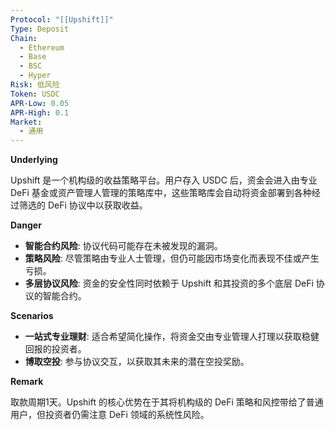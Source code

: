 ```yaml
---
Protocol: "[[Upshift]]"
Type: Deposit
Chain:
  - Ethereum
  - Base
  - BSC
  - Hyper
Risk: 低风险
Token: USDC
APR-Low: 0.05
APR-High: 0.1
Market:
  - 通用
---
```

**Underlying**

Upshift 是一个机构级的收益策略平台。用户存入 USDC 后，资金会进入由专业 DeFi 基金或资产管理人管理的策略库中，这些策略库会自动将资金部署到各种经过筛选的 DeFi 协议中以获取收益。

**Danger**

- **智能合约风险**: 协议代码可能存在未被发现的漏洞。
- **策略风险**: 尽管策略由专业人士管理，但仍可能因市场变化而表现不佳或产生亏损。
- **多层协议风险**: 资金的安全性同时依赖于 Upshift 和其投资的多个底层 DeFi 协议的智能合约。

**Scenarios**

- **一站式专业理财**: 适合希望简化操作，将资金交由专业管理人打理以获取稳健回报的投资者。
- **博取空投**: 参与协议交互，以获取其未来的潜在空投奖励。

**Remark**

取款周期1天。Upshift 的核心优势在于其将机构级的 DeFi 策略和风控带给了普通用户，但投资者仍需注意 DeFi 领域的系统性风险。
